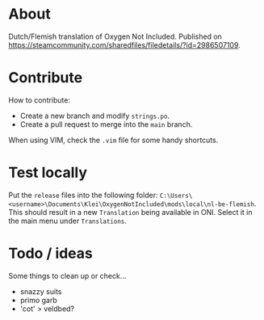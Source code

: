 # About
Dutch/Flemish translation of Oxygen Not Included. Published on https://steamcommunity.com/sharedfiles/filedetails/?id=2986507109.

# Contribute
How to contribute:
- Create a new branch and modify `strings.po`. 
- Create a pull request to merge into the `main` branch.

When using VIM, check the `.vim` file for some handy shortcuts.

# Test locally
Put the `release` files into the following folder: `C:\Users\<username>\Documents\Klei\OxygenNotIncluded\mods\local\nl-be-flemish`. This should result in a new `Translation` being available in ONI. Select it in the main menu under `Translations`.

# Todo / ideas
Some things to clean up or check...
- snazzy suits
- primo garb
- 'cot' > veldbed?